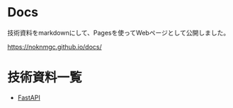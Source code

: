 # Docs

技術資料をmarkdownにして、Pagesを使ってWebページとして公開しました。

https://noknmgc.github.io/docs/

# 技術資料一覧

- [FastAPI](https://noknmgc.github.io/docs/FastAPI/)